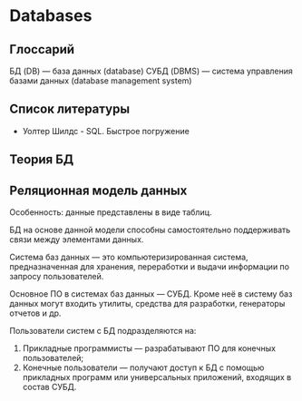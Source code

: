 # Databases

## Глоссарий

БД (DB) — база данных (database)
СУБД (DBMS) — система управления базами данных (database management system)

## Список литературы

- Уолтер Шилдс - SQL. Быстрое погружение

## Теория БД

## Реляционная модель данных

Особенность: данные представлены в виде таблиц.

БД на основе данной модели способны самостоятельно поддерживать связи между
элементами данных.

Система баз данных — это компьютеризированная система, предназначенная для
хранения, переработки и выдачи информации по запросу пользователей.

Основное ПО в системах баз данных — СУБД. Кроме неё в систему баз данных
могут входить утилиты, средства для разработки, генераторы отчетов и др.

Пользователи систем с БД подразделяются на:
1. Прикладные программисты — разрабатывают ПО для конечных пользователей;
2. Конечные пользователи — получают доступ к БД с помощью прикладных программ
   или универсальных приложений, входящих в состав СУБД.

